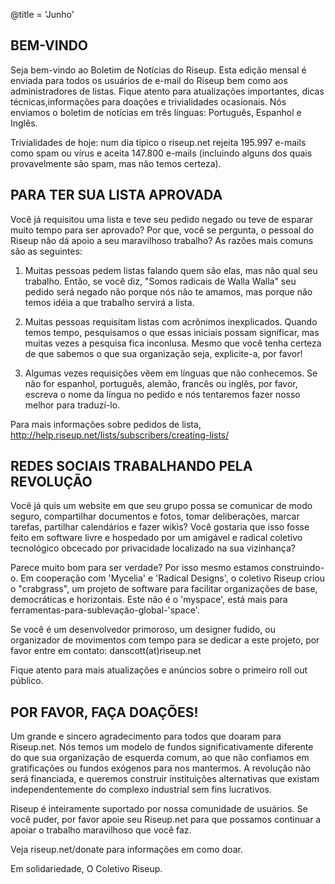 @title = 'Junho'

## BEM-VINDO

Seja bem-vindo ao Boletim de Notícias do Riseup. Esta edição mensal é
enviada para todos os usuários de e-mail do Riseup bem como aos
administradores de listas. Fique atento para atualizações importantes,
dicas técnicas,informações para doações e trivialidades ocasionais. Nós
enviamos o boletim de notícias em três línguas: Português, Espanhol e
Inglês.

Trivialidades de hoje: num dia típico o riseup.net rejeita 195.997
e-mails como spam ou vírus e aceita 147.800 e-mails (incluindo alguns
dos quais provavelmente são spam, mas não temos certeza).

## PARA TER SUA LISTA APROVADA

Você já requisitou uma lista e teve seu pedido negado ou teve de esparar
muito tempo para ser aprovado? Por que, você se pergunta, o pessoal do
Riseup não dá apoio a seu maravilhoso trabalho? As razões mais comuns
são as seguintes:

1. Muitas pessoas pedem listas falando quem são elas, mas não qual seu
trabalho. Então, se você diz, "Somos radicais de Walla Walla" seu pedido
será negado não porque nós não te amamos, mas porque não temos idéia a
que trabalho servirá a lista.

2. Muitas pessoas requisitam listas com acrônimos inexplicados. Quando
temos tempo, pesquisamos o que essas iniciais possam significar, mas
muitas vezes a pesquisa fica inconlusa. Mesmo que você tenha certeza de
que sabemos o que sua organização seja, explicite-a, por favor!

3. Algumas vezes requisições vêem em línguas que não conhecemos. Se não
for espanhol, português, alemão, francês ou inglês, por favor, escreva o
nome da língua no pedido e nós tentaremos fazer nosso melhor para
traduzí-lo.

Para mais informações sobre pedidos de lista,
http://help.riseup.net/lists/subscribers/creating-lists/

## REDES SOCIAIS TRABALHANDO PELA REVOLUÇÃO

Você já quis um website em que seu grupo possa se comunicar de modo
seguro,  compartilhar documentos e fotos, tomar deliberações, marcar
tarefas, partilhar calendários e fazer wikis? Você gostaria que isso
fosse feito em software livre e hospedado por um amigável e radical
coletivo tecnológico obcecado por privacidade localizado na sua vizinhança?

Parece muito bom para ser verdade? Por isso mesmo estamos construindo-o.
Em cooperação com 'Mycelia' e 'Radical Designs', o coletivo Riseup criou
o "crabgrass", um projeto de software para facilitar organizações de
base, democráticas e horizontais. Este não é o 'myspace', está mais para
ferramentas-para-sublevação-global-'space'.

Se você é um desenvolvedor primoroso, um designer fudido, ou organizador
de movimentos com tempo para se dedicar a este projeto, por favor entre
em contato: danscott(at)riseup.net

Fique atento para mais atualizações e anúncios sobre o primeiro roll out
público.

## POR FAVOR, FAÇA DOAÇÕES!

Um grande e sincero agradecimento para todos que doaram para Riseup.net.
Nós temos um modelo de fundos significativamente diferente do que sua
organização de esquerda comum, ao que não confiamos em gratificações ou
fundos exógenos para nos mantermos. A revolução não será financiada, e
queremos construir instituições alternativas que existam
independentemente do complexo industrial sem fins lucrativos.

Riseup é inteiramente suportado por nossa comunidade de usuários. Se
você puder, por favor apoie seu Riseup.net para que possamos continuar a
apoiar o trabalho maravilhoso que você faz.

Veja riseup.net/donate para informações em como doar.

Em solidariedade,
O Coletivo Riseup.
